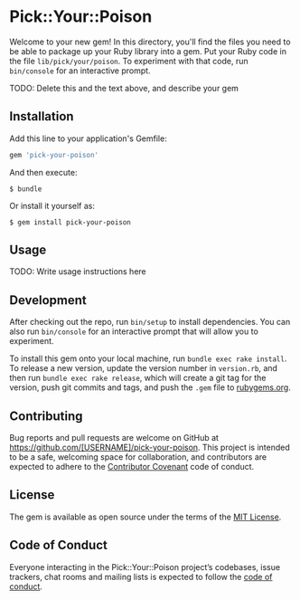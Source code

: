 # Pick::Your::Poison

Welcome to your new gem! In this directory, you'll find the files you need to be able to package up your Ruby library into a gem. Put your Ruby code in the file `lib/pick/your/poison`. To experiment with that code, run `bin/console` for an interactive prompt.

TODO: Delete this and the text above, and describe your gem

## Installation

Add this line to your application's Gemfile:

```ruby
gem 'pick-your-poison'
```

And then execute:

    $ bundle

Or install it yourself as:

    $ gem install pick-your-poison

## Usage

TODO: Write usage instructions here

## Development

After checking out the repo, run `bin/setup` to install dependencies. You can also run `bin/console` for an interactive prompt that will allow you to experiment.

To install this gem onto your local machine, run `bundle exec rake install`. To release a new version, update the version number in `version.rb`, and then run `bundle exec rake release`, which will create a git tag for the version, push git commits and tags, and push the `.gem` file to [rubygems.org](https://rubygems.org).

## Contributing

Bug reports and pull requests are welcome on GitHub at https://github.com/[USERNAME]/pick-your-poison. This project is intended to be a safe, welcoming space for collaboration, and contributors are expected to adhere to the [Contributor Covenant](http://contributor-covenant.org) code of conduct.

## License

The gem is available as open source under the terms of the [MIT License](https://opensource.org/licenses/MIT).

## Code of Conduct

Everyone interacting in the Pick::Your::Poison project’s codebases, issue trackers, chat rooms and mailing lists is expected to follow the [code of conduct](https://github.com/[USERNAME]/pick-your-poison/blob/master/CODE_OF_CONDUCT.md).
